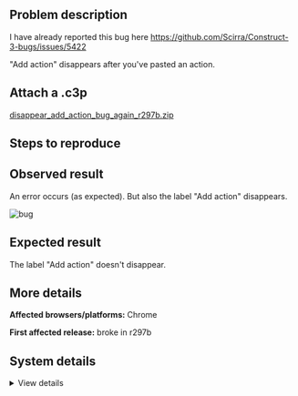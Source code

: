 ## Problem description

I have already reported this bug here https://github.com/Scirra/Construct-3-bugs/issues/5422

"Add action" disappears after you've pasted an action.

## Attach a .c3p

[disappear_add_action_bug_again_r297b.zip](https://github.com/WilsonPercival/WilsonPercival/files/8840299/disappear_add_action_bug_again_r297b.zip)

## Steps to reproduce



## Observed result

An error occurs (as expected). But also the label "Add action" disappears.

![bug](https://user-images.githubusercontent.com/91274932/172059290-1b48fda0-51cd-4f6f-baeb-c13ca490f86c.gif)

## Expected result

The label "Add action" doesn't disappear.

## More details



**Affected browsers/platforms:** Chrome

**First affected release:** broke in r297b

## System details

<details><summary>View details</summary>



</details>
